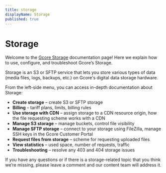 ```yaml
---
title: storage
displayName: Storage
published: true
---
```

# Storage

Welcome to the <a href="https://gcore.com/storage" target="_blank">Gcore Storage</a> documentation page! Here we explain how to use, configure, and troubleshoot Gcore’s Storage.

Storage is an S3 or SFTP service that lets you store various types of data (media files, logs, backups, etc.) on Gcore's digital data storage hardware.

From the left-side menu, you can access in-depth documentation about Storage:

- **Create storage** – create S3 or SFTP storage
- **Billing** – tariff plans, limits, billing rules
- **Use storage with CDN** – assign storage to a CDN resource origin, how the file requesting scheme works with a CDN
- **Manage S3 storage** – manage buckets, control file visibility
- **Manage SFTP storage** – connect to your storage using FileZilla, manage SSH keys in the Gcore Customer Portal
- **Request files from storage** – scheme for requesting uploaded files
- **View statistics** – used space, number of requests, traffic
- **Troubleshooting** – resolve any 403 and 404 storage issues

If you have any questions or if there is a storage-related topic that you think we’re missing, please leave a comment and our content team will address it.
